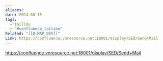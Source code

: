 ```yaml
---
aliases: 
date: 2024-08-15
tags:
  - tailieu
  - "#confluence_tailieu"
Related: "[[0.MAP_DEV]]"
Link: https://confluence.vnresource.net:18001/display/SED/Send+Mail
---
```




https://confluence.vnresource.net:18001/display/SED/Send+Mail